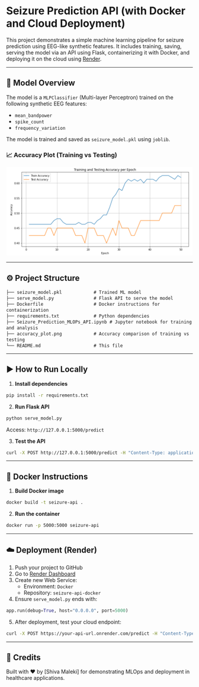 # Seizure Prediction API (with Docker and Cloud Deployment)

This project demonstrates a simple machine learning pipeline for seizure prediction using EEG-like synthetic features. It includes training, saving, serving the model via an API using Flask, containerizing it with Docker, and deploying it on the cloud using [Render](https://render.com).

---

## 🧠 Model Overview

The model is a `MLPClassifier` (Multi-layer Perceptron) trained on the following synthetic EEG features:
- `mean_bandpower`
- `spike_count`
- `frequency_variation`

The model is trained and saved as `seizure_model.pkl` using `joblib`.

### 📈 Accuracy Plot (Training vs Testing)
![Accuracy Plot](accuracy_plot.png)

---

## ⚙️ Project Structure

```
├── seizure_model.pkl            # Trained ML model
├── serve_model.py               # Flask API to serve the model
├── Dockerfile                   # Docker instructions for containerization
├── requirements.txt             # Python dependencies
├── Seizure_Prediction_MLOPs_API.ipynb # Jupyter notebook for training and analysis
├── accuracy_plot.png            # Accuracy comparison of training vs testing
└── README.md                    # This file
```

---

## ▶️ How to Run Locally

1. **Install dependencies**
```bash
pip install -r requirements.txt
```

2. **Run Flask API**
```bash
python serve_model.py
```
Access: `http://127.0.0.1:5000/predict`

3. **Test the API**
```bash
curl -X POST http://127.0.0.1:5000/predict -H "Content-Type: application/json" -d "{"mean_bandpower": 6.5, "spike_count": 3, "frequency_variation": 1.2}"
```

---

## 🐳 Docker Instructions

1. **Build Docker image**
```bash
docker build -t seizure-api .
```

2. **Run the container**
```bash
docker run -p 5000:5000 seizure-api
```

---

## ☁️ Deployment (Render)

1. Push your project to GitHub
2. Go to [Render Dashboard](https://dashboard.render.com/)
3. Create new Web Service:
    - Environment: `Docker`
    - Repository: `seizure-api-docker`
4. Ensure `serve_model.py` ends with:
```python
app.run(debug=True, host="0.0.0.0", port=5000)
```

5. After deployment, test your cloud endpoint:
```bash
curl -X POST https://your-api-url.onrender.com/predict -H "Content-Type: application/json" -d "{"mean_bandpower": 6.5, "spike_count": 3, "frequency_variation": 1.2}"
```

---

## 🙌 Credits

Built with ❤️ by [Shiva Maleki] for demonstrating MLOps and deployment in healthcare applications.